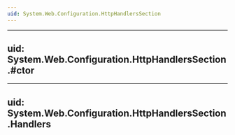 ```yaml
---
uid: System.Web.Configuration.HttpHandlersSection
---
```


---
uid: System.Web.Configuration.HttpHandlersSection.#ctor
---

---
uid: System.Web.Configuration.HttpHandlersSection.Handlers
---
